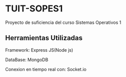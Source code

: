 # TUIT-SOPES1
Proyecto de suficiencia del curso Sistemas Operativos 1

## Herramientas Utilizadas
Framework: Express JS(Node js)

DataBase: MongoDB

Conexion en tiempo real con: Socket.io
